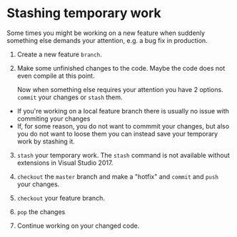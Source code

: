 # Stashing temporary work

Some times you might be working on a new feature when suddenly something else demands your attention, e.g. a bug fix in production.

1. Create a new feature `branch`.

2. Make some unfinished changes to the code. Maybe the code does not even compile at this point.

    Now when something else requires your attention you have 2 options. `commit` your changes or `stash` them.
  - If you're working on a local feature branch there is usually no issue with commiting your changes
  - If, for some reason, you do not want to commmit your changes, but also you do not want to loose them you can instead save your temporary work by stashing it.

3. `stash` your temporary work. The `stash` command is not available without extensions in Visual Studio 2017.

4. `checkout` the `master` branch and make a "hotfix" and `commit` and `push` your changes.

5. `checkout` your feature branch.

6. `pop` the changes

7. Continue working on your changed code.